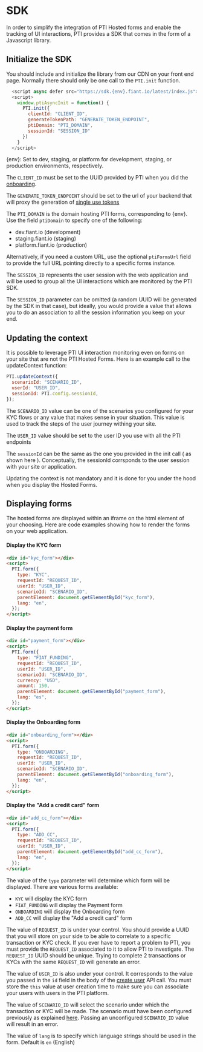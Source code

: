 # SDK

In order to simplify the integration of PTI Hosted forms and enable the tracking of UI interactions,
PTI provides a SDK that comes in the form of a Javascript library.

## Initialize the SDK

You should include and initialize the library from our CDN on your front end page.
Normally there should only be one call to the `PTI.init` function.

```js
  <script async defer src="https://sdk.{env}.fiant.io/latest/index.js"></script>
  <script>
    window.ptiAsyncInit = function() {
      PTI.init({
        clientId: "CLIENT_ID",
        generateTokenPath: "GENERATE_TOKEN_ENDPOINT",
        ptiDomain: "PTI_DOMAIN",
        sessionId: "SESSION_ID"
      })
    }
  </script>
```
{env}: Set to dev, staging, or platform for development, staging, or production environments, respectively.

The `CLIENT_ID` must be set to the UUID provided by PTI when you did the [onboarding](onboarding.md).

The `GENERATE_TOKEN_ENDPOINT` should be set to the url of your backend that will proxy the generation of [single use tokens](auth.md#single-use-tokens)

The `PTI_DOMAIN` is the domain hosting PTI forms, corresponding to {env}. Use the field `ptiDomain` to specify one of the following:
- dev.fiant.io (development)
- staging.fiant.io (staging)
- platform.fiant.io (production)

Alternatively, if you need a custom URL, use the optional `ptiFormsUrl` field to provide the full URL pointing directly to a specific forms instance.

The `SESSION_ID` represents the user session with the web application and will be used to group all the UI interactions which are monitored by the PTI SDK.

The `SESSION_ID` parameter can be omitted (a random UUID will be generated by the SDK in that case), but ideally,
you would provide a value that allows you to do an association to all the session information you keep on your end.

## Updating the context

It is possible to leverage PTI UI interaction monitoring even on forms on your site that are not the PTI Hosted Forms.
Here is an example call to the updateContext function:

```js
PTI.updateContext({
  scenarioId: "SCENARIO_ID",
  userId: "USER_ID",
  sessionId: PTI.config.sessionId,
});
```

The `SCENARIO_ID` value can be one of the scenarios you configured for your KYC flows or any value that makes sense in your situation.
This value is used to track the steps of the user journey withing your site.

The `USER_ID` value should be set to the user ID you use with all the PTI endpoints

The `sessionId` can be the same as the one you provided in the init call ( as shown here ). Conceptually, the sessionId corrsponds to
the user session with your site or application.

Updating the context is not mandatory and it is done for you under the hood when you display the Hosted Forms.

## Displaying forms

The hosted forms are displayed within an iframe on the html element of your choosing. Here are code examples showing how to
render the forms on your web application.

#### Display the KYC form

```html
<div id="kyc_form"></div>
<script>
  PTI.form({
    type: "KYC",
    requestId: "REQUEST_ID",
    userId: "USER_ID",
    scenarioId: "SCENARIO_ID",
    parentElement: document.getElementById("kyc_form"),
    lang: "en",
  });
</script>
```

#### Display the payment form

```html
<div id="payment_form"></div>
<script>
  PTI.form({
    type: "FIAT_FUNDING",
    requestId: "REQUEST_ID",
    userId: "USER_ID",
    scenarioId: "SCENARIO_ID",
    currency: "USD",
    amount: 150,
    parentElement: document.getElementById("payment_form"),
    lang: "es",
  });
</script>
```

#### Display the Onboarding form

```html
<div id="onboarding_form"></div>
<script>
  PTI.form({
    type: "ONBOARDING",
    requestId: "REQUEST_ID",
    userId: "USER_ID",
    scenarioId: "SCENARIO_ID",
    parentElement: document.getElementById("onboarding_form"),
    lang: "en",
  });
</script>
```

#### Display the "Add a credit card" form

```html
<div id="add_cc_form"></div>
<script>
  PTI.form({
    type: "ADD_CC",
    requestId: "REQUEST_ID",
    userId: "USER_ID",
    parentElement: document.getElementById("add_cc_form"),
    lang: "en",
  });
</script>
```

The value of the `type` parameter will determine which form will be displayed.
There are various forms available:
-  `KYC` will display the KYC form
- `FIAT_FUNDING` will display the Payment form
- `ONBOARDING` will display the Onboarding form
- `ADD_CC` will display the "Add a credit card" form

The value of `REQUEST_ID` is under your control. You should provide a UUID that you will store on your side to be able to correlate to a specific
transaction or KYC check. If you ever have to report a problem to PTI, you must provide the `REQUEST_ID` associated to it to allow PTI to investigate.
The `REQUEST_ID` UUID should be unique. Trying to complete 2 transactions or KYCs with the same `REQUEST_ID` will generate an error.

The value of `USER_ID` is also under your control. It corresponds to the value you passed in the `id` field in the body of the [create user](https://provenancetech.github.io/pti-docs/api/v1/#/default/post_users) API call.
You must store the `this` value at user creation time to make sure you can associate your users with users in the PTI platform.

The value of `SCENARIO_ID` will select the scenario under which the transaction or KYC will be made.
The scenario must have been configured previously as explained [here](kyc.md).
Passing an unconfigured `SCENARIO_ID` value will result in an error.

The value of `lang` is to specify which language strings should be used in the form. Default is `en` (English)
